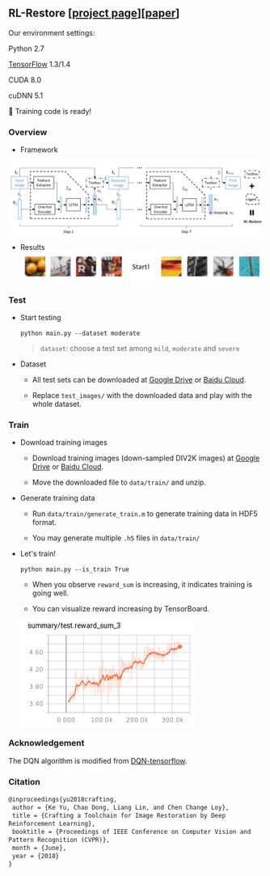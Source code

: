 ## RL-Restore [[project page](http://mmlab.ie.cuhk.edu.hk/projects/RL-Restore/)][[paper](https://arxiv.org/abs/1804.03312)]
Our environment settings:

Python 2.7

[TensorFlow](https://www.tensorflow.org/) 1.3/1.4

CUDA 8.0

cuDNN 5.1

:triangular_flag_on_post: Training code is ready!

### Overview

- Framework
<img src='imgs/framework.png' align="center">

- Results
![](imgs/restore.gif)

### Test
- Start testing
    ```
    python main.py --dataset moderate
    ```
    > `dataset`: choose a test set among `mild`, `moderate` and `severe`

- Dataset

    - All test sets can be downloaded at [Google Drive](https://drive.google.com/open?id=19z2s1e3zT8_1J9ZtsCOrzUSsrQahuINo) or [Baidu Cloud](https://pan.baidu.com/s/1RXTcfI-mne5YZh3myQcjzQ).

    - Replace `test_images/` with the downloaded data and play with the whole dataset.

### Train
- Download training images
    - Download training images (down-sampled DIV2K images) at [Google Drive](https://drive.google.com/file/d/146mmYHcZeWnklQ_Sg7ltCrJVqjL_yB3K/view?usp=sharing) or [Baidu Cloud](https://pan.baidu.com/s/1CD-E5dUMsMswvCVQhe5PeQ).

    - Move the downloaded file to `data/train/` and unzip.

-  Generate training data
    - Run `data/train/generate_train.m` to generate training data in HDF5 format.

    - You may generate multiple `.h5` files in `data/train/`

- Let's train!

    ```
    python main.py --is_train True
    ```

    - When you observe `reward_sum` is increasing, it indicates training is going well.

    - You can visualize reward increasing by TensorBoard.

    <img src='imgs/tensorboard.png' align="center">

### Acknowledgement
The DQN algorithm is modified from [DQN-tensorflow](https://github.com/devsisters/DQN-tensorflow).

### Citation

    @inproceedings{yu2018crafting,
     author = {Ke Yu, Chao Dong, Liang Lin, and Chen Change Loy},
     title = {Crafting a Toolchain for Image Restoration by Deep Reinforcement Learning},
     booktitle = {Proceedings of IEEE Conference on Computer Vision and Pattern Recognition (CVPR)},
     month = {June},
     year = {2018} 
    }
